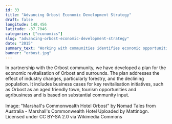 ```yaml
---
id: 33
title: "Advancing Orbost Economic Development Strategy"
draft: false
longitude: 148.456
latitude: -37.7046
categories: ["economics"]
slug: "advancing-orbost-economic-development-strategy"
date: "2015"
summary_text: "Working with communities identifies economic opportunities in growth industries"
banner: "orbost.jpg"
---
```


In partnership with the Orbost community, we have developed a plan for the economic revitalisation of Orbost and surrounds. The plan addresses the effect of industry changes, particularly forestry, and the declining population. It includes business cases for key revitalisation initiatives, such as&nbsp;Orbost as an aged friendly town, tourism opportunities and agribusiness&nbsp;and is based on substantial community input.&nbsp;<br><br><span class="wysiwyg-color-silver">Image: "Marshall's Commonwealth Hotel Orbost" by Nomad Tales from Australia - Marshall's Commonwealth Hotel Uploaded by Mattinbgn. Licensed under CC BY-SA 2.0 via Wikimedia Commons&nbsp;</span><p></p>
